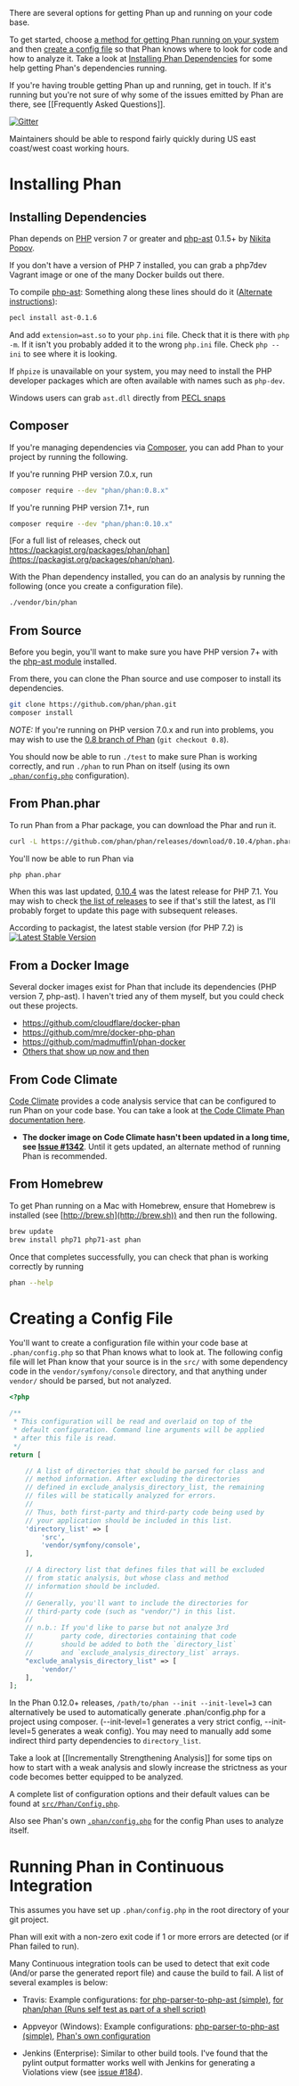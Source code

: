 There are several options for getting Phan up and running on your code base.

To get started, choose [a method for getting Phan running on your system](https://github.com/phan/phan/wiki/Getting-Started#installing-phan) and then [create a config file](https://github.com/phan/phan/wiki/Getting-Started#creating-a-config-file) so that Phan knows where to look for code and how to analyze it. Take a look at [Installing Phan Dependencies](https://github.com/phan/phan/wiki/Getting-Started#installing-phan-dependencies) for some help getting Phan's dependencies running.

If you're having trouble getting Phan up and running, get in touch. If it's running but you're not sure of why some of the issues emitted by Phan are there, see [[Frequently Asked Questions]].

[![Gitter](https://badges.gitter.im/phan/phan.svg)](https://gitter.im/phan/phan?utm_source=badge&utm_medium=badge&utm_campaign=pr-badge)

Maintainers should be able to respond fairly quickly during US east coast/west coast working hours.

# Installing Phan


## Installing Dependencies

Phan depends on [PHP](http://php.net/) version 7 or greater and [php-ast](https://github.com/nikic/php-ast) 0.1.5+ by [Nikita Popov](https://github.com/nikic).

If you don't have a version of PHP 7 installed, you can grab a php7dev Vagrant image or one of the many Docker builds out there.

To compile [php-ast](https://github.com/nikic/php-ast): Something along these lines should do it ([Alternate instructions](https://github.com/nikic/php-ast#installation)):

```sh
pecl install ast-0.1.6
```

And add `extension=ast.so` to your `php.ini` file. Check that it is there with `php -m`.
If it isn't you probably added it to the wrong `php.ini` file. Check `php --ini` to see
where it is looking.

If `phpize` is unavailable on your system, you may need to install the PHP developer
packages which are often available with names such as `php-dev`.

Windows users can grab `ast.dll` directly from [PECL snaps](http://windows.php.net/downloads/pecl/snaps/ast/)

## Composer

If you're managing dependencies via [Composer](https://getcomposer.org/), you can add Phan to your project by running the following.

If you're running PHP version 7.0.x, run

```sh
composer require --dev "phan/phan:0.8.x"
```

If you're running PHP version 7.1+, run

```sh
composer require --dev "phan/phan:0.10.x"
```

[For a full list of releases, check out https://packagist.org/packages/phan/phan](https://packagist.org/packages/phan/phan).

With the Phan dependency installed, you can do an analysis by running the following (once you create a configuration file).

```sh
./vendor/bin/phan
```

## From Source

Before you begin, you'll want to make sure you have PHP version 7+ with the [php-ast module](https://github.com/nikic/php-ast) installed.

From there, you can clone the Phan source and use composer to install its dependencies.

```sh
git clone https://github.com/phan/phan.git
composer install
```

*NOTE:* If you're running on PHP version 7.0.x and run into problems, you may wish to use the [0.8 branch of Phan](https://github.com/phan/phan/tree/0.8) (`git checkout 0.8`).

You should now be able to run `./test` to make sure Phan is working correctly, and run `./phan` to run Phan on itself (using its own [`.phan/config.php`](https://github.com/phan/phan/blob/master/.phan/config.php) configuration).

## From Phan.phar

To run Phan from a Phar package, you can download the Phar and run it.

```sh
curl -L https://github.com/phan/phan/releases/download/0.10.4/phan.phar -o phan.phar;
```

You'll now be able to run Phan via

```sh
php phan.phar
```

When this was last updated, [0.10.4](https://github.com/phan/phan/releases/tag/0.10.4) was the latest release for PHP 7.1. You may wish to check [the list of releases](https://github.com/phan/phan/releases) to see if that's still the latest, as I'll probably forget to update this page with subsequent releases.

According to packagist, the latest stable version (for PHP 7.2) is [![Latest Stable Version](https://img.shields.io/packagist/v/phan/phan.svg)](https://packagist.org/packages/phan/phan)

## From a Docker Image

Several docker images exist for Phan that include its dependencies (PHP version 7, php-ast). I haven't tried any of them myself, but you could check out these projects.

* https://github.com/cloudflare/docker-phan
* https://github.com/mre/docker-php-phan
* https://github.com/madmuffin1/phan-docker
* [Others that show up now and then](https://www.google.com/webhp#q=phan%20docker)

## From Code Climate

[Code Climate](https://codeclimate.com/) provides a code analysis service that can be configured to run Phan on your code base. You can take a look at [the Code Climate Phan documentation here](https://docs.codeclimate.com/docs/phan).

- **The docker image on Code Climate hasn't been updated in a long time, see [Issue #1342](https://github.com/phan/phan/issues/1342)**. Until it gets updated, an alternate method of running Phan is recommended.

## From Homebrew

To get Phan running on a Mac with Homebrew, ensure that Homebrew is installed (see [http://brew.sh](http://brew.sh)) and then run the following.

```sh
brew update
brew install php71 php71-ast phan
```

Once that completes successfully, you can check that phan is working correctly by running

```sh
phan --help
```

# Creating a Config File

You'll want to create a configuration file within your code base at `.phan/config.php` so that Phan knows what to look at. The following config file will let Phan know that your source is in the `src/` with some dependency code in the `vendor/symfony/console` directory, and that anything under `vendor/` should be parsed, but not analyzed.

```php
<?php

/**
 * This configuration will be read and overlaid on top of the
 * default configuration. Command line arguments will be applied
 * after this file is read.
 */
return [

    // A list of directories that should be parsed for class and
    // method information. After excluding the directories
    // defined in exclude_analysis_directory_list, the remaining
    // files will be statically analyzed for errors.
    //
    // Thus, both first-party and third-party code being used by
    // your application should be included in this list.
    'directory_list' => [
        'src',
        'vendor/symfony/console',
    ],

    // A directory list that defines files that will be excluded
    // from static analysis, but whose class and method
    // information should be included.
    //
    // Generally, you'll want to include the directories for
    // third-party code (such as "vendor/") in this list.
    //
    // n.b.: If you'd like to parse but not analyze 3rd
    //       party code, directories containing that code
    //       should be added to both the `directory_list`
    //       and `exclude_analysis_directory_list` arrays.
    "exclude_analysis_directory_list" => [
        'vendor/'
    ],
];
```

In the Phan 0.12.0+ releases, `/path/to/phan --init --init-level=3` can alternatively be used to automatically generate .phan/config.php for a project using composer. (--init-level=1 generates a very strict config, --init-level=5 generates a weak config). You may need to manually add some indirect third party dependencies to `directory_list`.

Take a look at [[Incrementally Strengthening Analysis]] for some tips on how to start with a weak analysis and slowly increase the strictness as your code becomes better equipped to be analyzed.

A complete list of configuration options and their default values can be found at [`src/Phan/Config.php`](https://github.com/phan/phan/blob/0.10.4/src/Phan/Config.php#L65).

Also see Phan's own [`.phan/config.php`](https://github.com/phan/phan/blob/master/.phan/config.php) for the config Phan uses to analyze itself.

# Running Phan in Continuous Integration

This assumes you have set up `.phan/config.php` in the root directory of your git project.

Phan will exit with a non-zero exit code if 1 or more errors are detected (or if Phan failed to run).

Many Continuous integration tools can be used to detect that exit code (And/or parse the generated report file) and cause the build to fail. A list of several examples is below:

- Travis: Example configurations: [for php-parser-to-php-ast (simple)](https://github.com/TysonAndre/php-parser-to-php-ast/blob/master/.travis.yml), [for phan/phan (Runs self test as part of a shell script)](https://github.com/phan/phan/blob/master/.travis.yml)

- Appveyor (Windows): Example configurations: [php-parser-to-php-ast (simple)](https://github.com/TysonAndre/php-parser-to-php-ast/blob/master/.travis.yml), [Phan's own configuration](https://github.com/phan/phan/blob/0.10.4/appveyor.yml#L85)

- Jenkins (Enterprise): Similar to other build tools. I've found that the pylint output formatter works well with Jenkins for generating a Violations view (see [issue #184](https://github.com/phan/phan/issues/184)).

